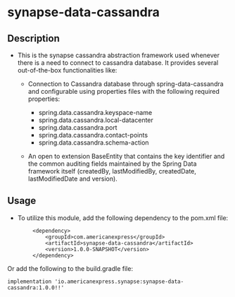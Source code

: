 # synapse-data-cassandra

## Description

- This is the synapse cassandra abstraction framework used whenever there is a need to connect to
  cassandra database. It provides several out-of-the-box functionalities like:

    - Connection to Cassandra database through spring-data-cassandra and configurable
      using properties files with the following required properties:
        - spring.data.cassandra.keyspace-name
        - spring.data.cassandra.local-datacenter
        - spring.data.cassandra.port
        - spring.data.cassandra.contact-points
        - spring.data.cassandra.schema-action

    - An open to extension BaseEntity that contains the key identifier and the common auditing fields maintained by the Spring Data framework itself (createdBy,
      lastModifiedBy, createdDate, lastModifiedDate and version).

## Usage
- To utilize this module, add the following dependency to the pom.xml file:
```
        <dependency>
            <groupId>com.americanexpress</groupId>
            <artifactId>synapse-data-cassandra</artifactId>
            <version>1.0.0-SNAPSHOT</version>
        </dependency>
```
Or add the following to the build.gradle file:
```
implementation 'io.americanexpress.synapse:synapse-data-cassandra:1.0.0!!'
```
